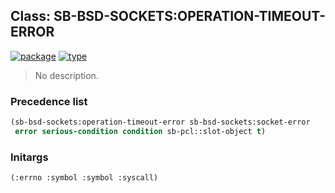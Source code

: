 ## Class: SB-BSD-SOCKETS:OPERATION-TIMEOUT-ERROR
[![package](https://img.shields.io/badge/Package-SB--BSD--SOCKETS-5f9ea0.svg?style=social&colorA=999999)](../) [![type](https://img.shields.io/badge/Type-Class-5f9ea0.svg?style=social&colorA=999999)](../#class) 

> No description.

### Precedence list
```cl
(sb-bsd-sockets:operation-timeout-error sb-bsd-sockets:socket-error
 error serious-condition condition sb-pcl::slot-object t)
```
### Initargs
```cl
(:errno :symbol :symbol :syscall)
```
